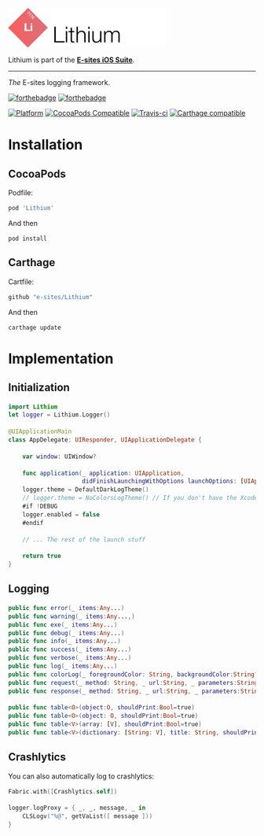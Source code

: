 ![Lithium](Assets/logo.png)

Lithium is part of the **[E-sites iOS Suite](https://github.com/e-sites/iOS-Suite)**.

---

_The_ E-sites logging framework.

[![forthebadge](http://forthebadge.com/images/badges/made-with-swift.svg)](http://forthebadge.com) [![forthebadge](http://forthebadge.com/images/badges/built-with-swag.svg)](http://forthebadge.com)

[![Platform](https://img.shields.io/cocoapods/p/Lithium.svg?style=flat)](http://cocoadocs.org/docsets/Lithium)
[![CocoaPods Compatible](https://img.shields.io/cocoapods/v/Lithium.svg)](http://cocoadocs.org/docsets/Lithium)
[![Travis-ci](https://travis-ci.org/e-sites/Lithium.svg?branch=master&001)](https://travis-ci.org/e-sites/Lithium)
[![Carthage compatible](https://img.shields.io/badge/Carthage-compatible-4BC51D.svg?style=flat)](https://github.com/Carthage/Carthage)


# Installation

## CocoaPods
Podfile:

```ruby
pod 'Lithium'
```

And then

```
pod install
```

## Carthage

Cartfile:

```ruby
github "e-sites/Lithium"
```

And then

```
carthage update
```

# Implementation

## Initialization

```swift
import Lithium
let logger = Lithium.Logger()

@UIApplicationMain
class AppDelegate: UIResponder, UIApplicationDelegate {

    var window: UIWindow?

    func application(_ application: UIApplication,
                     didFinishLaunchingWithOptions launchOptions: [UIApplicationLaunchOptionsKey: Any]?) -> Bool {
    logger.theme = DefaultDarkLogTheme()
    // logger.theme = NoColorsLogTheme() // If you don't have the XcodeColors plugin installed
    #if !DEBUG
    logger.enabled = false
    #endif
    
    // ... The rest of the launch stuff
    
    return true
}
```

## Logging

```swift
public func error(_ items:Any...)
public func warning(_ items:Any...,)    
public func exe(_ items:Any...)    
public func debug(_ items:Any...)    
public func info(_ items:Any...)    
public func success(_ items:Any...)    
public func verbose(_ items:Any...)
public func log(_ items:Any...)    
public func colorLog(_ foregroundColor: String, backgroundColor:String?=nil, _ items:Any...)
public func request(_ method: String, _ url:String, _ parameters:String?=nil)
public func response(_ method: String, _ url:String, _ parameters:String?=nil)

public func table<O>(object:O, shouldPrint:Bool=true)
public func table<O>(object: O, shouldPrint:Bool=true)
public func table<V>(array: [V], shouldPrint:Bool=true)
public func table<V>(dictionary: [String: V], title: String, shouldPrint: Bool)
```

## Crashlytics

You can also automatically log to crashlytics:

```swift
Fabric.with([Crashlytics.self])

logger.logProxy = { _, _, message, _ in
    CLSLogv("%@", getVaList([ message ]))
}
```